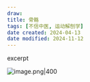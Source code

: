 ```yaml
---
draw:
title: 骨骼
tags: [不信中医, 运动解刨学]
date created: 2024-04-13
date modified: 2024-11-12
---
```


excerpt

<!-- more -->

![image.png|400](https://imagehosting4picgo.oss-cn-beijing.aliyuncs.com/imagehosting/fix-dir%2Fpicgo%2Fpicgo-clipboard-images%2F2024%2F04%2F13%2F23-42-32-7f0c5a9db110fb479231a1f0fe7708f3-20240413234232-2a4e50.png)
